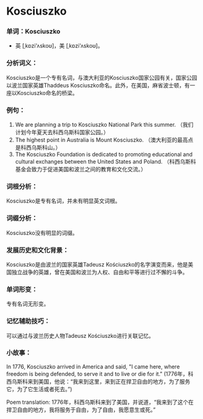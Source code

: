 # Kosciuszko

### 单词：Kosciuszko

  

*   英 \[ˌkɒzi'ʌskoʊ\]，美 \[ˌkɒzi'ʌskoʊ\]。

  

### 分析词义：

  

Kosciuszko是一个专有名词，与澳大利亚的Kosciuszko国家公园有关，国家公园以波兰国家英雄Thaddeus Kosciuszko命名。此外，在美国，麻省波士顿，有一座以Kosciuszko命名的桥梁。

  

### 例句：

  

1.  We are planning a trip to Kosciuszko National Park this summer. （我们计划今年夏天去科西乌斯科国家公园。）
2.  The highest point in Australia is Mount Kosciuszko. （澳大利亚的最高点是科西乌斯科山。）
3.  The Kosciuszko Foundation is dedicated to promoting educational and cultural exchanges between the United States and Poland. （科西乌斯科基金会致力于促进美国和波兰之间的教育和文化交流。）

  

### 词根分析：

  

Kosciuszko是专有名词，并未有明显英文词根。

  

### 词缀分析：

  

Kosciuszko没有明显的词缀。

  

### 发展历史和文化背景：

  

Kosciuszko是由波兰的国家英雄Tadeusz Kościuszko的名字演变而来，他是美国独立战争的英雄，曾在美国和波兰为人权、自由和平等进行过不懈的斗争。

  

### 单词形变：

  

专有名词无形变。

  

### 记忆辅助技巧：

  

可以通过与波兰历史人物Tadeusz Kościuszko进行关联记忆。

  

### 小故事：

  

In 1776, Kosciuszko arrived in America and said, "I came here, where freedom is being defended, to serve it and to live or die for it." (1776年，科西乌斯科来到美国，他说：“我来到这里，来到正在捍卫自由的地方，为了服务它，为了它生活或者死去。”)

  

Poem translation: 1776年，科西乌斯科来到了美国，并说道，“我来到了这个在捍卫自由的地方，我将服务于自由，为了自由，我愿意生或死。”
